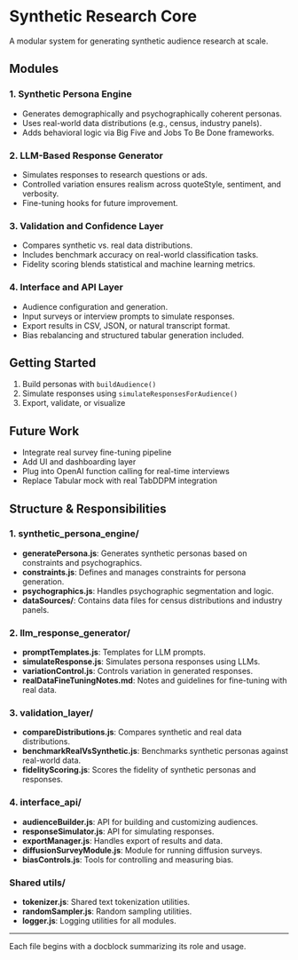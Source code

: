 # Synthetic Research Core

A modular system for generating synthetic audience research at scale.

## Modules

### 1. Synthetic Persona Engine
- Generates demographically and psychographically coherent personas.
- Uses real-world data distributions (e.g., census, industry panels).
- Adds behavioral logic via Big Five and Jobs To Be Done frameworks.

### 2. LLM-Based Response Generator
- Simulates responses to research questions or ads.
- Controlled variation ensures realism across quoteStyle, sentiment, and verbosity.
- Fine-tuning hooks for future improvement.

### 3. Validation and Confidence Layer
- Compares synthetic vs. real data distributions.
- Includes benchmark accuracy on real-world classification tasks.
- Fidelity scoring blends statistical and machine learning metrics.

### 4. Interface and API Layer
- Audience configuration and generation.
- Input surveys or interview prompts to simulate responses.
- Export results in CSV, JSON, or natural transcript format.
- Bias rebalancing and structured tabular generation included.

## Getting Started

1. Build personas with `buildAudience()`
2. Simulate responses using `simulateResponsesForAudience()`
3. Export, validate, or visualize

## Future Work

- Integrate real survey fine-tuning pipeline
- Add UI and dashboarding layer
- Plug into OpenAI function calling for real-time interviews
- Replace Tabular mock with real TabDDPM integration

## Structure & Responsibilities

### 1. synthetic_persona_engine/
- **generatePersona.js**: Generates synthetic personas based on constraints and psychographics.
- **constraints.js**: Defines and manages constraints for persona generation.
- **psychographics.js**: Handles psychographic segmentation and logic.
- **dataSources/**: Contains data files for census distributions and industry panels.

### 2. llm_response_generator/
- **promptTemplates.js**: Templates for LLM prompts.
- **simulateResponse.js**: Simulates persona responses using LLMs.
- **variationControl.js**: Controls variation in generated responses.
- **realDataFineTuningNotes.md**: Notes and guidelines for fine-tuning with real data.

### 3. validation_layer/
- **compareDistributions.js**: Compares synthetic and real data distributions.
- **benchmarkRealVsSynthetic.js**: Benchmarks synthetic personas against real-world data.
- **fidelityScoring.js**: Scores the fidelity of synthetic personas and responses.

### 4. interface_api/
- **audienceBuilder.js**: API for building and customizing audiences.
- **responseSimulator.js**: API for simulating responses.
- **exportManager.js**: Handles export of results and data.
- **diffusionSurveyModule.js**: Module for running diffusion surveys.
- **biasControls.js**: Tools for controlling and measuring bias.

### Shared utils/
- **tokenizer.js**: Shared text tokenization utilities.
- **randomSampler.js**: Random sampling utilities.
- **logger.js**: Logging utilities for all modules.

---
Each file begins with a docblock summarizing its role and usage. 